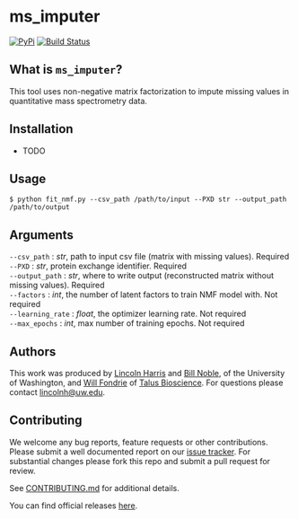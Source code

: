 ms_imputer
==========
[![PyPi](https://img.shields.io/pypi/v/ms_imputer.svg)](https://pypi.python.org/pypi/ms_imputer)
[![Build Status](https://img.shields.io/travis/lincoln-harris/ms_imputer.svg)](https://travis-ci.com/lincoln-harris/ms_imputer)     

What is `ms_imputer`?
--------------------

This tool uses non-negative matrix factorization to impute missing values in quantitative mass spectrometry data. 

Installation
------------

* TODO

Usage
-----

```
$ python fit_nmf.py --csv_path /path/to/input --PXD str --output_path /path/to/output
```

Arguments
---------
`--csv_path` : _str_, path to input csv file (matrix with missing values). Required     
`--PXD` : _str_, protein exchange identifier. Required       
`--output_path` : _str_,  where to write output (reconstructed matrix without missing values). Required     
`--factors` : _int_, the number of latent factors to train NMF model with. Not required      
`--learning_rate` : _float_, the optimizer learning rate. Not required      
`--max_epochs` : _int_, max number of training epochs. Not required     

Authors
-------

This work was produced by [Lincoln Harris](https://github.com/lincoln-harris) and [Bill Noble](https://github.com/wsnoble), of the University of Washington, and [Will Fondrie](https://github.com/wfondrie) of [Talus Bioscience](https://www.talus.bio/). For questions please contact lincolnh@uw.edu. 

Contributing
------------

We welcome any bug reports, feature requests or other contributions. 
Please submit a well documented report on our [issue tracker](https://github.com/lincoln-harris/ms_imputer/issues). 
For substantial changes please fork this repo and submit a pull request for review. 

See [CONTRIBUTING.md](https://github.com/lincoln-harris/ms_imputer/blob/main/docs/CONTRIBUTING.md) for additional details. 

You can find official releases [here](https://github.com/lincoln-harris/ms_imputer/releases). 


